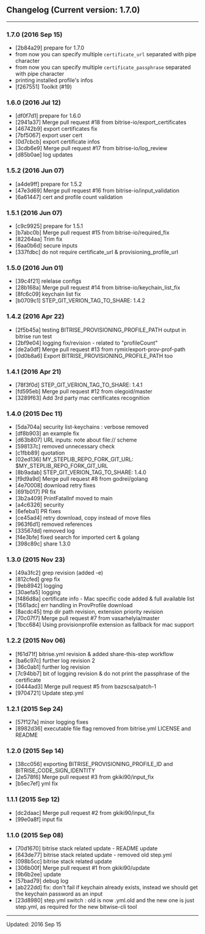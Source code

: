 ## Changelog (Current version: 1.7.0)

-----------------

### 1.7.0 (2016 Sep 15)

* [2b84a29] prepare for 1.7.0
* from now you can specify multiple `certificate_url` separated with pipe character
* from now you can specify multiple `certificate_passphrase` separated with pipe character
* printing installed profile's infos 
* [f267551] Toolkit (#19)

### 1.6.0 (2016 Jul 12)

* [df0f7d1] prepare for 1.6.0
* [2941a37] Merge pull request #18 from bitrise-io/export_certificates
* [46742b9] export certificates fix
* [7bf5067] export user cert
* [0d7cbcb] export certificate infos
* [3cdb6e9] Merge pull request #17 from bitrise-io/log_review
* [d85b0ae] log updates

### 1.5.2 (2016 Jun 07)

* [a4de9ff] prepare for 1.5.2
* [47e3d69] Merge pull request #16 from bitrise-io/input_validation
* [6a61447] cert and profile count validation

### 1.5.1 (2016 Jun 07)

* [c9c9925] prepare for 1.5.1
* [b7abc0b] Merge pull request #15 from bitrise-io/required_fix
* [82264aa] Trim fix
* [6aa0b6d] secure inputs
* [337fdbc] do not require certificate_url & provisioning_profile_url

### 1.5.0 (2016 Jun 01)

* [39c4f21] relelase configs
* [28b168a] Merge pull request #14 from bitrise-io/keychain_list_fix
* [8fc6c09] keychain list fix
* [b0709c1] STEP_GIT_VERION_TAG_TO_SHARE: 1.4.2

### 1.4.2 (2016 Apr 22)

* [2f5b45a] testing BITRISE_PROVISIONING_PROFILE_PATH output in bitrise run test
* [2bf9e04] logging fix/revision - related to "profileCount"
* [de2a0df] Merge pull request #13 from rymir/export-prov-prof-path
* [0d0b8a6] Export BITRISE_PROVISIONING_PROFILE_PATH too

### 1.4.1 (2016 Apr 21)

* [78f3f0d] STEP_GIT_VERION_TAG_TO_SHARE: 1.4.1
* [fd595eb] Merge pull request #12 from olegoid/master
* [3289f63] Add 3rd party mac certificates recognition

### 1.4.0 (2015 Dec 11)

* [5da704a] security list-keychains : verbose removed
* [df8b903] an example fix
* [d63b807] URL inputs: note about file:// scheme
* [598137c] removed unnecessary check
* [c1fbb89] quotation
* [02ed136] MY_STEPLIB_REPO_FORK_GIT_URL: $MY_STEPLIB_REPO_FORK_GIT_URL
* [8b9adab] STEP_GIT_VERION_TAG_TO_SHARE: 1.4.0
* [f9d9a9d] Merge pull request #8 from godrei/golang
* [4e70008] download retry fixes
* [691b017] PR fix
* [3b2a409] PrintFatallnf moved to main
* [a4c6326] security
* [6efeba1] PR fixes
* [ce45ad4] retry download, copy instead of move files
* [963f6d1] removed references
* [33567dd] removed log
* [f4e3bfe] fixed search for imported cert & golang
* [398c89c] share 1.3.0

### 1.3.0 (2015 Nov 23)

* [49a3fc2] grep revision (added -e)
* [812cfed] grep fix
* [9eb8942] logging
* [30aefa5] logging
* [f486d8a] certificate info - Mac specific code added & full available list
* [1561adc] err handling in ProvProfile download
* [8acdc45] tmp dir path revision, extension priority revision
* [70c07f7] Merge pull request #7 from vasarhelyia/master
* [1bcc684] Using provisionprofile extension as fallback for mac support

### 1.2.2 (2015 Nov 06)

* [f61d71f] bitrise.yml revision & added share-this-step workflow
* [ba6c97c] further log revision 2
* [36c0ab1] further log revision
* [7c94bb7] bit of logging revision & do not print the passphrase of the certificate
* [0444ad3] Merge pull request #5 from bazscsa/patch-1
* [9704721] Update step.yml

### 1.2.1 (2015 Sep 24)

* [57f127a] minor logging fixes
* [8982d36] executable file flag removed from bitrise.yml LICENSE and README

### 1.2.0 (2015 Sep 14)

* [38cc056] exporting BITRISE_PROVISIONING_PROFILE_ID and BITRISE_CODE_SIGN_IDENTITY
* [2e578f6] Merge pull request #3 from gkiki90/input_fix
* [b5ec7ef] yml fix

### 1.1.1 (2015 Sep 12)

* [dc2daac] Merge pull request #2 from gkiki90/input_fix
* [99e0a8f] input fix

### 1.1.0 (2015 Sep 08)

* [70d1670] bitrise stack related update - README update
* [643de77] bitrise stack related update - removed old step.yml
* [098b5cc] bitrise stack related update
* [306b00f] Merge pull request #1 from gkiki90/update
* [9b6b2ee] update
* [57bad79] debug log
* [ab222dd] fix: don't fail if keychain already exists, instead we should get the keychain password as an input
* [23d8980] step.yml switch : old is now .yml.old and the new one is just step.yml, as required for the new bitwise-cli tool

-----------------

Updated: 2016 Sep 15